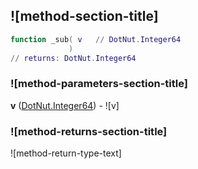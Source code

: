 ## ![method-section-title]


```lua
function _sub( v   // DotNut.Integer64
             )
// returns: DotNut.Integer64
```


### ![method-parameters-section-title]

**v** ([DotNut.Integer64](../../DotNut/Integer64.md)) - ![v]

### ![method-returns-section-title]

![method-return-type-text]

